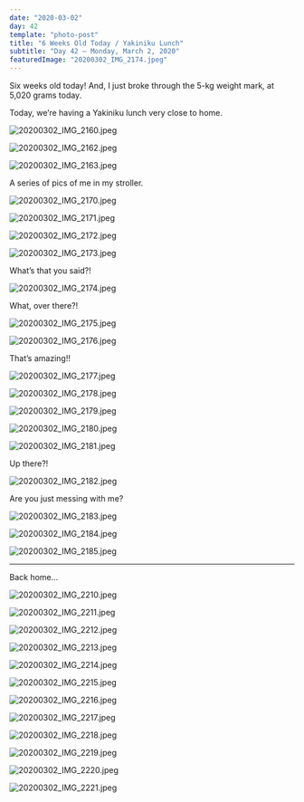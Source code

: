 ```yaml
---
date: "2020-03-02"
day: 42
template: "photo-post"
title: "6 Weeks Old Today / Yakiniku Lunch"
subtitle: "Day 42 – Monday, March 2, 2020"
featuredImage: "20200302_IMG_2174.jpeg"
---
```


Six weeks old today! And, I just broke through the 5-kg weight mark, at 5,020 grams today.

Today, we’re having a Yakiniku lunch very close to home.

![20200302_IMG_2160.jpeg](20200302_IMG_2160.jpeg)

![20200302_IMG_2162.jpeg](20200302_IMG_2162.jpeg)

![20200302_IMG_2163.jpeg](20200302_IMG_2163.jpeg)

A series of pics of me in my stroller.

![20200302_IMG_2170.jpeg](20200302_IMG_2170.jpeg)

![20200302_IMG_2171.jpeg](20200302_IMG_2171.jpeg)

![20200302_IMG_2172.jpeg](20200302_IMG_2172.jpeg)

![20200302_IMG_2173.jpeg](20200302_IMG_2173.jpeg)

What’s that you said?!

![20200302_IMG_2174.jpeg](20200302_IMG_2174.jpeg)

What, over there?!

![20200302_IMG_2175.jpeg](20200302_IMG_2175.jpeg)

![20200302_IMG_2176.jpeg](20200302_IMG_2176.jpeg)

That’s amazing!!

![20200302_IMG_2177.jpeg](20200302_IMG_2177.jpeg)

![20200302_IMG_2178.jpeg](20200302_IMG_2178.jpeg)

![20200302_IMG_2179.jpeg](20200302_IMG_2179.jpeg)

![20200302_IMG_2180.jpeg](20200302_IMG_2180.jpeg)

![20200302_IMG_2181.jpeg](20200302_IMG_2181.jpeg)

Up there?!

![20200302_IMG_2182.jpeg](20200302_IMG_2182.jpeg)

Are you just messing with me?

![20200302_IMG_2183.jpeg](20200302_IMG_2183.jpeg)

![20200302_IMG_2184.jpeg](20200302_IMG_2184.jpeg)

![20200302_IMG_2185.jpeg](20200302_IMG_2185.jpeg)

<hr />

Back home...

![20200302_IMG_2210.jpeg](20200302_IMG_2210.jpeg)

![20200302_IMG_2211.jpeg](20200302_IMG_2211.jpeg)

![20200302_IMG_2212.jpeg](20200302_IMG_2212.jpeg)

![20200302_IMG_2213.jpeg](20200302_IMG_2213.jpeg)

![20200302_IMG_2214.jpeg](20200302_IMG_2214.jpeg)

![20200302_IMG_2215.jpeg](20200302_IMG_2215.jpeg)

![20200302_IMG_2216.jpeg](20200302_IMG_2216.jpeg)

![20200302_IMG_2217.jpeg](20200302_IMG_2217.jpeg)

![20200302_IMG_2218.jpeg](20200302_IMG_2218.jpeg)

![20200302_IMG_2219.jpeg](20200302_IMG_2219.jpeg)

![20200302_IMG_2220.jpeg](20200302_IMG_2220.jpeg)

![20200302_IMG_2221.jpeg](20200302_IMG_2221.jpeg)
